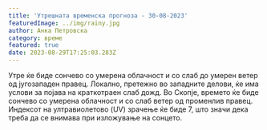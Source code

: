 ```yaml
---
title: 'Утрешната временска прогноза - 30-08-2023'
featuredImage: ../img/rainy.jpg
author: Анка Петровска
category: време
featured: true
date: 2023-08-29T17:25:03.283Z
---
```

Утре ќе биде сончево со умерена облачност и со слаб до умерен ветер од југозападен правец. Локално, претежно во западните делови, ќе има услови за појава на краткотраен слаб дожд. Во Скопје, времето ќе биде сончево со умерена облачност и со слаб ветер од променлив правец. Индексот на ултравиолетово (UV) зрачење ќе биде 7, што значи дека треба да се внимава при изложување на сонцето.